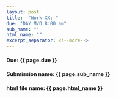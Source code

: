 ```yaml
---
layout: post
title:  "Work XX: "
due: "DAY M/D 8:00 am"
sub_name: ""
html_name: ""
excerpt_separator: <!--more-->
---
```


#### Due: {{ page.due }}

#### Submission name: {{ page.sub_name }}
#### html file name: {{ page.html_name }}
<!--more-->
